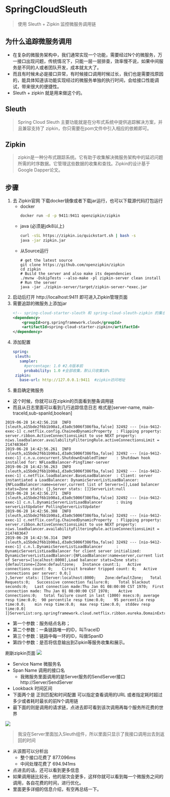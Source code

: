 # SpringCloudSleuth
> 使用 Sleuth + Zipkin 监控微服务调用链
## 为什么追踪微服务调用
   - 在复杂的微服务架构中，我们通常实现一个功能，需要经过N个的微服务，万一接口出现问题，传统情况下，只能一层一层排查，效率慢不说，如果中间服务是不同的人或者团队开发，成本就太大了。
   - 而且有时候未必是接口异常，有时候接口调用时候过长，我们也是需要找原因的，能具体知道该功能实现经过的微服务单独的执行时间，会给接口性能调试，带来很大的便捷性。
   - Sleuth + zipkin 就是用来做这个的。
## Sleuth
> Spring Cloud Sleuth 主要功能就是在分布式系统中提供追踪解决方案，并且兼容支持了 zipkin，你只需要在pom文件中引入相应的依赖即可。
  
## Zipkin
> zipkin是一种分布式跟踪系统。它有助于收集解决微服务架构中的延迟问题所需的时序数据。它管理这些数据的收集和查找。Zipkin的设计基于 Google Dapper论文。

## 步骤
1. 去 Zipkin官网 下载docker镜像或者下载jar运行，也可以下载源代码打包运行
    - docker
        ```sh
        docker run -d -p 9411:9411 openzipkin/zipkin
        ```
    - java (必须是jdk8以上) 
        ```sh
        curl -sSL https://zipkin.io/quickstart.sh | bash -s
        java -jar zipkin.jar
        ```
    - 从Source运行
        ```
        # get the latest source
        git clone https://github.com/openzipkin/zipkin
        cd zipkin
        # Build the server and also make its dependencies
        ./mvnw -DskipTests --also-make -pl zipkin-server clean install
        # Run the server
        java -jar ./zipkin-server/target/zipkin-server-*exec.jar
         ```
2. 启动后打开 http://localhost:9411 即可进入Zipkin管理页面
3. 需要追踪的微服务上添加jar
    ```xml
    <!-- spring-cloud-starter-sleuth 和 spring-cloud-sleuth-zipkin 的集合-->
    <dependency>  
        <groupId>org.springframework.cloud</groupId>
        <artifactId>spring-cloud-starter-zipkin</artifactId>
    </dependency>
    ```
 4. 添加配置
     ```yaml
    spring:
      sleuth:
        sampler:
          #percentage: 1.0 #2.0版本前
          probability: 1.0 #全部收集，默认只收集10% 
      zipkin:
        base-url: http://127.0.0.1:9411  #zipkin访问地址
    ```
5. 重启确定微服务 

- 这个时候，你就可以在zipkin的页面看到整条调用链
- 而且从日志里面可以看到几行追踪信息日志 格式是[server-name, main-traceId,sub-spanId,boolean]
```
2019-06-28 14:42:56.218  INFO [sleuth,a15bde2f6b1b90a1,d3a0c5006f386fba,false] 32492 --- [nio-9412-exec-1] c.netflix.config.ChainedDynamicProperty  : Flipping property: server.ribbon.ActiveConnectionsLimit to use NEXT property: niws.loadbalancer.availabilityFilteringRule.activeConnectionsLimit = 2147483647
2019-06-28 14:42:56.261  INFO [sleuth,a15bde2f6b1b90a1,d3a0c5006f386fba,false] 32492 --- [nio-9412-exec-1] c.n.u.concurrent.ShutdownEnabledTimer    : Shutdown hook installed for: NFLoadBalancer-PingTimer-server
2019-06-28 14:42:56.263  INFO [sleuth,a15bde2f6b1b90a1,d3a0c5006f386fba,false] 32492 --- [nio-9412-exec-1] c.netflix.loadbalancer.BaseLoadBalancer  : Client: server instantiated a LoadBalancer: DynamicServerListLoadBalancer:{NFLoadBalancer:name=server,current list of Servers=[],Load balancer stats=Zone stats: {},Server stats: []}ServerList:null
2019-06-28 14:42:56.271  INFO [sleuth,a15bde2f6b1b90a1,d3a0c5006f386fba,false] 32492 --- [nio-9412-exec-1] c.n.l.DynamicServerListLoadBalancer      : Using serverListUpdater PollingServerListUpdater
2019-06-28 14:42:56.308  INFO [sleuth,a15bde2f6b1b90a1,d3a0c5006f386fba,false] 32492 --- [nio-9412-exec-1] c.netflix.config.ChainedDynamicProperty  : Flipping property: server.ribbon.ActiveConnectionsLimit to use NEXT property: niws.loadbalancer.availabilityFilteringRule.activeConnectionsLimit = 2147483647
2019-06-28 14:42:56.314  INFO [sleuth,a15bde2f6b1b90a1,d3a0c5006f386fba,false] 32492 --- [nio-9412-exec-1] c.n.l.DynamicServerListLoadBalancer      : DynamicServerListLoadBalancer for client server initialized: DynamicServerListLoadBalancer:{NFLoadBalancer:name=server,current list of Servers=[localhost:8000],Load balancer stats=Zone stats: {defaultzone=[Zone:defaultzone;	Instance count:1;	Active connections count: 0;	Circuit breaker tripped count: 0;	Active connections per server: 0.0;]
},Server stats: [[Server:localhost:8000;	Zone:defaultZone;	Total Requests:0;	Successive connection failure:0;	Total blackout seconds:0;	Last connection made:Thu Jan 01 08:00:00 CST 1970;	First connection made: Thu Jan 01 08:00:00 CST 1970;	Active Connections:0;	total failure count in last (1000) msecs:0;	average resp time:0.0;	90 percentile resp time:0.0;	95 percentile resp time:0.0;	min resp time:0.0;	max resp time:0.0;	stddev resp time:0.0]
]}ServerList:org.springframework.cloud.netflix.ribbon.eureka.DomainExtractingServerList@335f3466
```
- 第一个参数：服务结点名称；
- 第二个参数：一条链路唯一的ID，叫TraceID
- 第三个参数：链路中每一环的ID，叫做SpanID
- 第四个参数：是否将信息输出到Zipkin等服务收集和展示。

 刷新zipkin页面 
 ![](https://image-show.oss-cn-shenzhen.aliyuncs.com/%E7%AE%80%E4%B9%A6%E5%9B%BE%E7%89%87/zipkin.png)
 - Service Name 微服务名
 - Span Name 调用的接口名 
    - 我微服务里面调用的是Server服务的SendServer接口 http://Server/SendServer
 - Lookback 时间区间 
 - 下面两个是 正则匹配和时间配置 可以指定查看调用的URL 或者指定耗时超过多少或者耗时最长的前N个调用链
 - 最下面的则是调用的请求链，点进去即可看到该次调用再每个服务所花费的世界
 
![](https://image-show.oss-cn-shenzhen.aliyuncs.com/%E7%AE%80%E4%B9%A6%E5%9B%BE%E7%89%87/zipkin2.png)
> 我没在Server里面加入Sleuth组件，所以里面只显示了我接口调用出去到返回的时间
- 从该图可以分析出
  - 整个接口花费了 877.096ms	
  - 中间处理花费了 694.941ms
- 点进去的话，还可以看到更多信息
- 如果调用链比较长，他的层次会更多，这样你就可以看到每一个微服务之间的调用，各自花费的时间，进行优化。
- 里面更多详细的信息介绍，有空再总结一下。